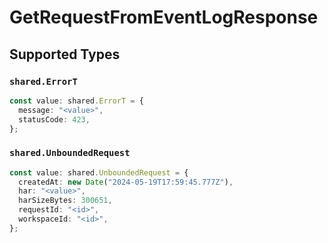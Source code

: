 # GetRequestFromEventLogResponse


## Supported Types

### `shared.ErrorT`

```typescript
const value: shared.ErrorT = {
  message: "<value>",
  statusCode: 423,
};
```

### `shared.UnboundedRequest`

```typescript
const value: shared.UnboundedRequest = {
  createdAt: new Date("2024-05-19T17:59:45.777Z"),
  har: "<value>",
  harSizeBytes: 300651,
  requestId: "<id>",
  workspaceId: "<id>",
};
```

